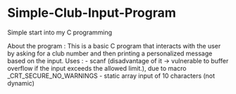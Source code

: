 # Simple-Club-Input-Program
Simple start into my C programming 

About the program : This is a basic C program that interacts with the user by asking for a club number and then printing a personalized message based on the input.
Uses : 
      - scanf (disadvantage of it -> vulnerable to buffer overflow if the input exceeds the allowed limit.), due to macro _CRT_SECURE_NO_WARNINGS
      - static array input of 10 characters (not dynamic) 
